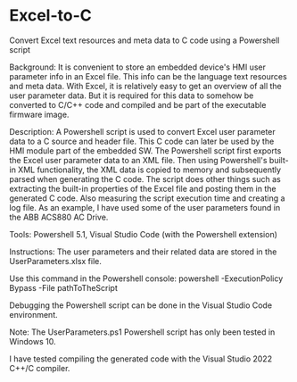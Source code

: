 # Excel-to-C
Convert Excel text resources and meta data to C code using a Powershell script

Background: It is convenient to store an embedded device's HMI user parameter info
in an Excel file. This info can be the language text resources and meta data.
With Excel, it is relatively easy to get an overview of all the user parameter data.
But it is required for this data to somehow be converted to C/C++ code and compiled
and be part of the executable firmware image.

Description: A Powershell script is used to convert Excel user parameter data to a C
source and header file. This C code can later be used by the HMI module part of the
embedded SW. The Powershell script first exports the Excel user parameter data to an
XML file. Then using Powershell's built-in XML functionality, the XML data is copied to
memory and subsequently parsed when generating the C code. The script does other things
such as extracting the built-in properties of the Excel file and posting them in the
generated C code. Also measuring the script execution time and creating a log file.
As an example, I have used some of the user parameters found in the ABB ACS880 AC Drive.

Tools: Powershell 5.1, Visual Studio Code (with the Powershell extension)

Instructions: The user parameters and their related data are stored in the
UserParameters.xlsx file. 

Use this command in the Powershell console:
powershell -ExecutionPolicy Bypass -File pathToTheScript

Debugging the Powershell script can be done in the Visual Studio Code environment.

Note: The UserParameters.ps1 Powershell script has only been tested in Windows 10.

I have tested compiling the generated code with the Visual Studio 2022 C++/C compiler.
